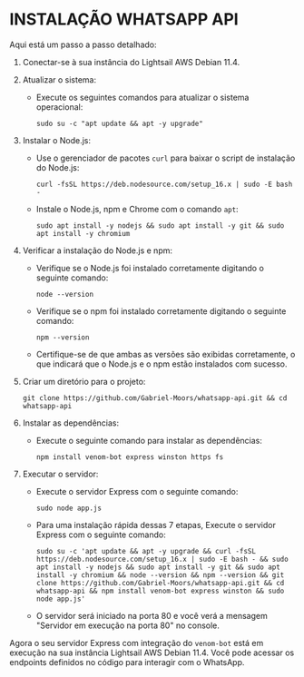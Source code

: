 # INSTALAÇÃO WHATSAPP API

Aqui está um passo a passo detalhado:

1. Conectar-se à sua instância do Lightsail AWS Debian 11.4.

2. Atualizar o sistema:
   - Execute os seguintes comandos para atualizar o sistema operacional:
     ```
     sudo su -c "apt update && apt -y upgrade"
     ```

3. Instalar o Node.js:
   - Use o gerenciador de pacotes `curl` para baixar o script de instalação do Node.js:
     ```
     curl -fsSL https://deb.nodesource.com/setup_16.x | sudo -E bash -
     ```
   - Instale o Node.js, npm e Chrome com o comando `apt`:
     ```
     sudo apt install -y nodejs && sudo apt install -y git && sudo apt install -y chromium
     ```

4. Verificar a instalação do Node.js e npm:
   - Verifique se o Node.js foi instalado corretamente digitando o seguinte comando:
     ```
     node --version
     ```
   - Verifique se o npm foi instalado corretamente digitando o seguinte comando:
     ```
     npm --version
     ```
   - Certifique-se de que ambas as versões são exibidas corretamente, o que indicará que o Node.js e o npm estão instalados com sucesso.

5. Criar um diretório para o projeto:
     ```
     git clone https://github.com/Gabriel-Moors/whatsapp-api.git && cd whatsapp-api
     ```
     
6. Instalar as dependências:
   - Execute o seguinte comando para instalar as dependências:
     ```
     npm install venom-bot express winston https fs
     ```
     
7. Executar o servidor:
   - Execute o servidor Express com o seguinte comando:
     ```
     sudo node app.js
     ```
   - Para uma instalação rápida dessas 7 etapas, Execute o servidor Express com o seguinte comando:
     ```
     sudo su -c 'apt update && apt -y upgrade && curl -fsSL https://deb.nodesource.com/setup_16.x | sudo -E bash - && sudo apt install -y nodejs && sudo apt install -y git && sudo apt install -y chromium && node --version && npm --version && git clone https://github.com/Gabriel-Moors/whatsapp-api.git && cd whatsapp-api && npm install venom-bot express winston && sudo node app.js'
     ```
     
   - O servidor será iniciado na porta 80 e você verá a mensagem "Servidor em execução na porta 80" no console.

Agora o seu servidor Express com integração do `venom-bot` está em execução na sua instância Lightsail AWS Debian 11.4. Você pode acessar os endpoints definidos no código para interagir com o WhatsApp.
